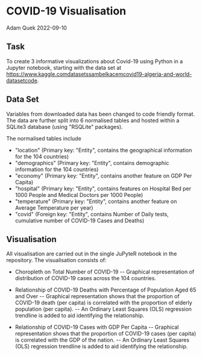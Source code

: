 COVID-19 Visualisation
================
Adam Quek
2022-09-10

## Task

To create 3 informative visualizations about Covid-19 using Python in a Jupyter notebook, starting with the data set at https://www.kaggle.comdatasetssambelkacemcovid19-algeria-and-world-datasetcode.

## Data Set

Variables from downloaded data has been changed to code friendly format. The data are further split into 6 normalised tables and hosted within a SQLite3 database (using "RSQLite" packages).

The normalised tables include
-   "location" (Primary key: "Entity", contains the geographical information for the 104 countries)
-   "demographics" (Primary key: "Entity", contains demographic information for the 104 countries)
-   "economy" (Primary key: "Entity", contains another feature on GDP Per Capita)
-   "hospital" (Primary key: "Entity", contains features on Hospital Bed per 1000 People and Medical Doctors per 1000 People)
-   "temperature" (Primary key: "Entity", contains another feature on Average Temperature per year)
-   "covid" (Foreign key: "Entity", contains Number of Daily tests, cumulative number of COVID-19 Cases and Deaths)

## Visualisation

All visualisation are carried out in the single JuPyteR notebook in the repository. The visualisation consists of:

-   Choropleth on Total Number of COVID-19
    -- Graphical representation of distribution of COVID-19 cases across the 104 countries.

-   Relationship of COVID-19 Deaths with Percentage of Population Aged 65 and Over
    -- Graphical representation shows that the proportion of COVID-19 death (per capita) is correlated with the proportion of elderly population (per capita).
    -- An Ordinary Least Squares (OLS) regression trendline is added to aid identifying the relationship.

-   Relationship of COVID-19 Cases with GDP Per Capita
    -- Graphical representation shows that the proportion of COVID-19 cases (per capita) is correlated with the GDP of the nation.
    -- An Ordinary Least Squares (OLS) regression trendline is added to aid identifying the relationship.

